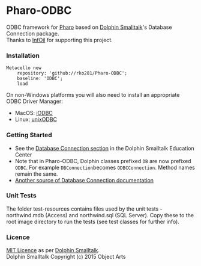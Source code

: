 # Pharo-ODBC
ODBC framework for [Pharo](https://pharo.org/) based on [Dolphin Smalltalk](https://github.com/dolphinsmalltalk/Dolphin)'s Database Connection package.<BR>
Thanks to [InfOil](http://www.infoil.com.ar) for supporting this project.

### Installation
```Smalltalk
Metacello new
	repository: 'github://rko281/Pharo-ODBC';
	baseline: 'ODBC';
	load
```

On non-Windows platforms you will also need to install an appropriate ODBC Driver Manager:
- MacOS: [iODBC](http://www.iodbc.org/)
- Linux: [unixODBC](http://www.unixodbc.org/)

### Getting Started
 - See the [Database Connection section](http://www.object-arts.com/downloads/docs/index.html?databaseconnectivity.htm) in the Dolphin Smalltalk Education Center
 - Note that in Pharo-ODBC, Dolphin classes prefixed `DB` are now prefixed `ODBC`. For example `DBConnection`becomes `ODBCConnection`. Method names remain the same. 
 - [Another source of Database Connection documentation](http://duch.mimuw.edu.pl/~sl/teaching/00_01/Delfin_EC/DatabaseConnection/DatabaseConnection.htm)

### Unit Tests
The folder test-resources contains files used by the unit tests - northwind.mdb (Access) and northwind.sql (SQL Server). Copy these to the root image directory to run the tests (see test classes for further info).

### Licence
[MIT Licence](https://github.com/rko281/Pharo-ODBC/blob/main/LICENSE) as per [Dolphin Smalltalk](https://github.com/dolphinsmalltalk/Dolphin/blob/master/LICENSE).<BR>
Dolphin Smalltalk Copyright (c) 2015 Object Arts<BR>
